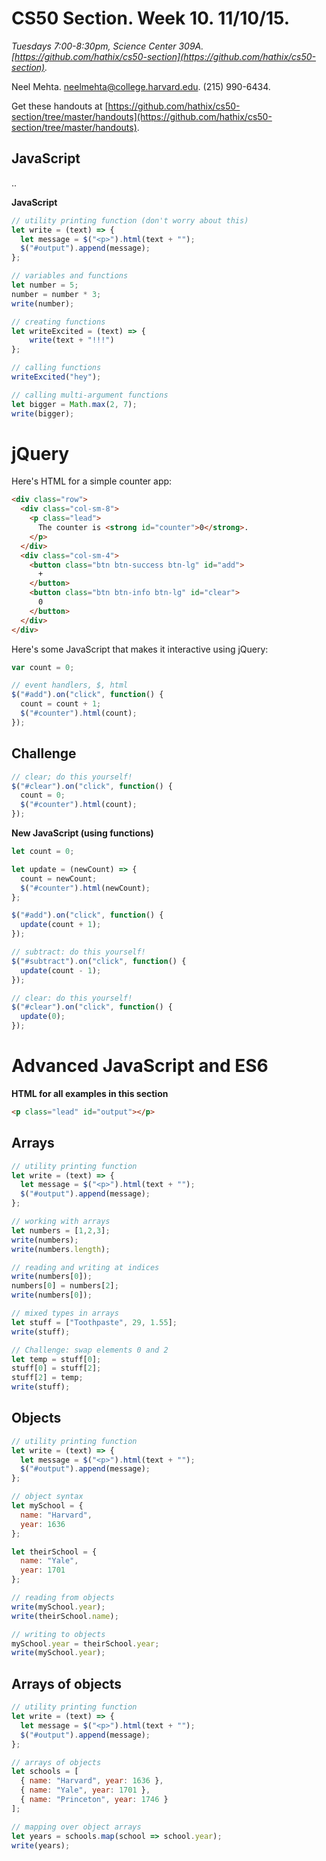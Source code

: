 # CS50 Section. Week 10. 11/10/15.
_Tuesdays 7:00-8:30pm, Science Center 309A. [https://github.com/hathix/cs50-section](https://github.com/hathix/cs50-section)._

Neel Mehta. neelmehta@college.harvard.edu. (215) 990-6434.

Get these handouts at [https://github.com/hathix/cs50-section/tree/master/handouts](https://github.com/hathix/cs50-section/tree/master/handouts).

## JavaScript
..

**JavaScript**

```js
// utility printing function (don't worry about this)
let write = (text) => {
  let message = $("<p>").html(text + "");
  $("#output").append(message);
};

// variables and functions
let number = 5;
number = number * 3;
write(number);

// creating functions
let writeExcited = (text) => {
    write(text + "!!!")
};

// calling functions
writeExcited("hey");

// calling multi-argument functions
let bigger = Math.max(2, 7);
write(bigger);
```

# jQuery
Here's HTML for a simple counter app:

```html
<div class="row">
  <div class="col-sm-8">
    <p class="lead">
      The counter is <strong id="counter">0</strong>.
    </p>
  </div>
  <div class="col-sm-4">
    <button class="btn btn-success btn-lg" id="add">
      +
    </button>
    <button class="btn btn-info btn-lg" id="clear">
      0
    </button>
  </div>
</div>
```

Here's some JavaScript that makes it interactive using jQuery:

```js
var count = 0;

// event handlers, $, html
$("#add").on("click", function() {
  count = count + 1;
  $("#counter").html(count);
});
```

## Challenge

```js
// clear; do this yourself!
$("#clear").on("click", function() {
  count = 0;
  $("#counter").html(count);
});
```

**New JavaScript (using functions)**

```js
let count = 0;

let update = (newCount) => {
  count = newCount;
  $("#counter").html(newCount);
};

$("#add").on("click", function() {
  update(count + 1);
});

// subtract: do this yourself!
$("#subtract").on("click", function() {
  update(count - 1);
});

// clear: do this yourself!
$("#clear").on("click", function() {
  update(0);
});
```

# Advanced JavaScript and ES6
**HTML for all examples in this section**

```html
<p class="lead" id="output"></p>
```

## Arrays

```js
// utility printing function
let write = (text) => {
  let message = $("<p>").html(text + "");
  $("#output").append(message);
};

// working with arrays
let numbers = [1,2,3];
write(numbers);
write(numbers.length);

// reading and writing at indices
write(numbers[0]);
numbers[0] = numbers[2];
write(numbers[0]);

// mixed types in arrays
let stuff = ["Toothpaste", 29, 1.55];
write(stuff);

// Challenge: swap elements 0 and 2
let temp = stuff[0];
stuff[0] = stuff[2];
stuff[2] = temp;
write(stuff);
```

## Objects

```js
// utility printing function
let write = (text) => {
  let message = $("<p>").html(text + "");
  $("#output").append(message);
};

// object syntax
let mySchool = {
  name: "Harvard",
  year: 1636
};

let theirSchool = {
  name: "Yale",
  year: 1701
};

// reading from objects
write(mySchool.year);
write(theirSchool.name);

// writing to objects
mySchool.year = theirSchool.year;
write(mySchool.year);
```

## Arrays of objects

```js
// utility printing function
let write = (text) => {
  let message = $("<p>").html(text + "");
  $("#output").append(message);
};

// arrays of objects
let schools = [
  { name: "Harvard", year: 1636 },
  { name: "Yale", year: 1701 },
  { name: "Princeton", year: 1746 }
];

// mapping over object arrays
let years = schools.map(school => school.year);
write(years);
```
